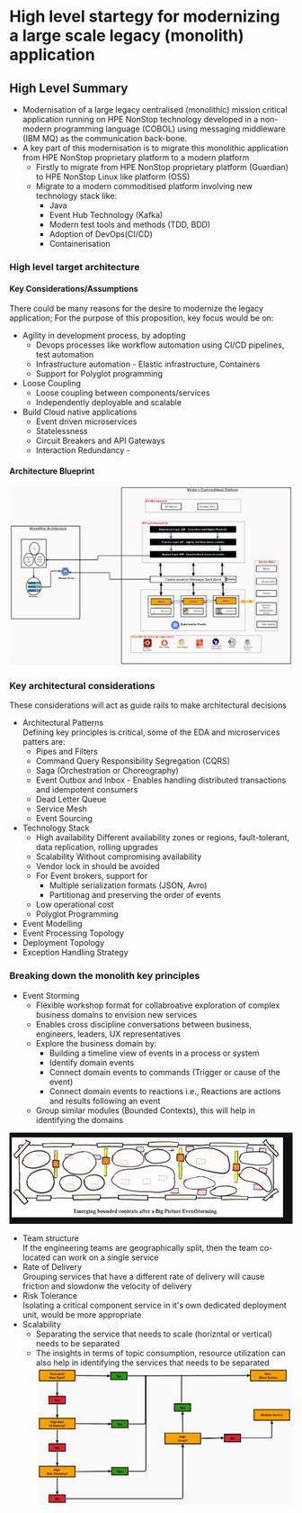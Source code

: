 # High level startegy for modernizing a large scale legacy (monolith) application

## High Level Summary

- Modernisation of a large legacy centralised (monolithic) mission critical application running on HPE NonStop technology developed in a non-modern programming language (COBOL) using messaging middleware (IBM MQ) as the communication back-bone.
- A key part of this modernisation is to migrate this monolithic application from HPE NonStop proprietary platform to a modern platform
    - Firstly to migrate from HPE NonStop proprietary platform (Guardian) to HPE NonStop Linux like platform (OSS)
    - Migrate to a modern commoditised platform involving new technology stack like:
        - Java
        - Event Hub Technology (Kafka)
        - Modern test tools and methods (TDD, BDD)
        - Adoption of DevOps(CI/CD)
        - Containerisation 

### High level target architecture

#### Key Considerations/Assumptions

There could be many reasons for the desire to modernize the legacy application; For the purpose of this proposition, key focus would be on:
- Agility in development process, by adopting </br>
    - Devops processes like workflow automation using CI/CD pipelines, test automation
    - Infrastructure automation - Elastic infrastructure, Containers 
    - Support for Polyglot programming
- Loose Coupling </br>
    - Loose coupling between components/services
    - Independently deployable and scalable
- Build Cloud native applications</br>
    - Event driven microservices
    - Statelessness
    - Circuit Breakers and API Gateways
    - Interaction Redundancy - 
#### Architecture Blueprint

![High Level Architecture](/TA1/kubernetes/amazon/EC/Architecture.png)

### Key architectural considerations
These considerations will act as guide rails to make architectural decisions
- Architectural Patterns </br>
Defining key principles is critical, some of the EDA and microservices patters are:
    - Pipes and Filters
    - Command Query Responsibility Segregation (CQRS)
    - Saga (Orchestration or Choreography)
    - Event Outbox and Inbox - Enables handling distributed transactions and idempotent consumers
    - Dead Letter Queue
    - Service Mesh
    - Event Sourcing
- Technology Stack
    - High availability
        Different availability zones or regions, fault-tolerant, data replication, rolling upgrades
    - Scalability
        Without compromising availability
    - Vendor lock in should be avoided
    - For Event brokers, support for </br>
        - Multiple serialization formats (JSON, Avro)
        - Partitionag and preserving the order of events
    - Low operational cost
    - Polyglot Programming
- Event Modelling
- Event Processing Topology
- Deployment Topology
- Exception Handling Strategy


### Breaking down the monolith key principles
- Event Storming </br>
    - Flexible workshop format for collabroative exploration of complex business domains to envision new services
    - Enables cross discipline conversations between business, engineers, leaders, UX representatives
    - Explore the business domain by: </br>
        - Building a timeline view of events in a process or system
        - Identify domain events
        - Connect domain events to commands (Trigger or cause of the event)
        - Connect domain events to reactions i.e., Reactions are actions and results following an event
    - Group similar modules (Bounded Contexts), this will help in identifying the domains

![Event Storming](/TA1/kubernetes/amazon/EC/Event-Storming.png)
- Team structure </br>
    If the engineering teams are geographically split, then the team co-located can work on a single service
 - Rate of Delivery </br>
    Grouping services that have a different rate of delivery will cause friction and slowdonw the velocity of delivery
 - Risk Tolerance </br>
    Isolating a critical component service in it's own dedicated deployment unit, would be more appropriate
 - Scalability </br>
    - Separating the service that needs to scale (horizntal or vertical) needs to be separated
    - The insights in terms of topic consumption, resource utilization can also help in identifying the services that needs to be separated
![Microservice Identification](/TA1/kubernetes/amazon/EC/Identifying-Microservices.png) 

     




